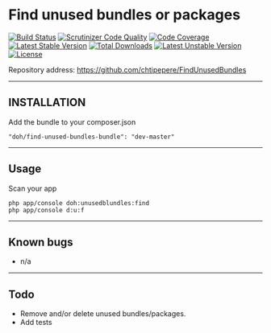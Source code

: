 Find unused bundles or packages
=================================

[![Build Status](https://travis-ci.org/chtipepere/FindUnusedBundles.svg?branch=master)](https://travis-ci.org/chtipepere/FindUnusedBundles)
[![Scrutinizer Code Quality](https://scrutinizer-ci.com/g/chtipepere/FindUnusedBundles/badges/quality-score.png?b=master)](https://scrutinizer-ci.com/g/chtipepere/FindUnusedBundles/?branch=master)
[![Code Coverage](https://scrutinizer-ci.com/g/chtipepere/FindUnusedBundles/badges/coverage.png?b=master)](https://scrutinizer-ci.com/g/chtipepere/FindUnusedBundles/?branch=master)
[![Latest Stable Version](https://poser.pugx.org/doh/find-unused-bundles-bundle/v/stable.svg)](https://packagist.org/packages/doh/find-unused-bundles-bundle)
[![Total Downloads](https://poser.pugx.org/doh/find-unused-bundles-bundle/downloads.svg)](https://packagist.org/packages/doh/find-unused-bundles-bundle)
[![Latest Unstable Version](https://poser.pugx.org/doh/find-unused-bundles-bundle/v/unstable.svg)](https://packagist.org/packages/doh/find-unused-bundles-bundle) [![License](https://poser.pugx.org/doh/find-unused-bundles-bundle/license.svg)](https://packagist.org/packages/doh/find-unused-bundles-bundle)

Repository address: https://github.com/chtipepere/FindUnusedBundles

----------
INSTALLATION
------------
Add the bundle to your composer.json
```
"doh/find-unused-bundles-bundle": "dev-master"
```
----------
Usage
------------
Scan your app
```
php app/console doh:unusedblundles:find
php app/console d:u:f
```

----------
Known bugs
-----
* n/a

----------
Todo
-----
* Remove and/or delete unused bundles/packages.
* Add tests
